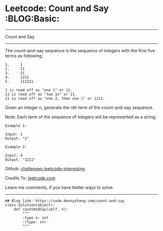 # Leetcode: Count and Say     :BLOG:Basic:


---

Count and Say  

---

The count-and-say sequence is the sequence of integers with the first five terms as following:  

    1.     1
    2.     11
    3.     21
    4.     1211
    5.     111221

    1 is read off as "one 1" or 11.
    11 is read off as "two 1s" or 21.
    21 is read off as "one 2, then one 1" or 1211.

Given an integer n, generate the nth term of the count-and-say sequence.  

Note: Each term of the sequence of integers will be represented as a string.  

    Example 1:
    
    Input: 1
    Output: "1"

    Example 2:
    
    Input: 4
    Output: "1211"

Github: [challenges-leetcode-interesting](https://github.com/DennyZhang/challenges-leetcode-interesting/tree/master/count-and-say)  

Credits To: [leetcode.com](https://leetcode.com/problems/count-and-say/description/)  

Leave me comments, if you have better ways to solve.  

---

    ## Blog link: https://code.dennyzhang.com/count-and-say
    class Solution(object):
        def countAndSay(self, n):
            """
            :type n: int
            :rtype: str
            """